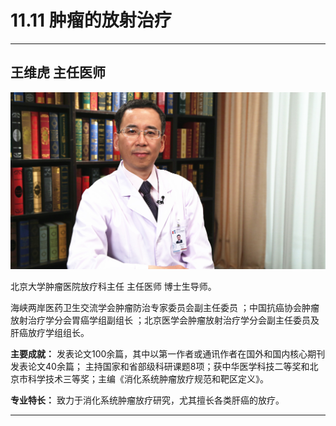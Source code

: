 # 11.11 肿瘤的放射治疗

---

## 王维虎 主任医师

![1682518926588](image/c11_011/1682518926588.png)

北京大学肿瘤医院放疗科主任 主任医师 博士生导师。

海峡两岸医药卫生交流学会肿瘤防治专家委员会副主任委员 ；中国抗癌协会肿瘤放射治疗学分会胃癌学组副组长 ；北京医学会肿瘤放射治疗学分会副主任委员及肝癌放疗学组组长。


**主要成就：** 发表论文100余篇，其中以第一作者或通讯作者在国外和国内核心期刊发表论文40余篇； 主持国家和省部级科研课题8项；获中华医学科技二等奖和北京市科学技术三等奖；主编《消化系统肿瘤放疗规范和靶区定义》。


**专业特长：** 致力于消化系统肿瘤放疗研究，尤其擅长各类肝癌的放疗。

---
